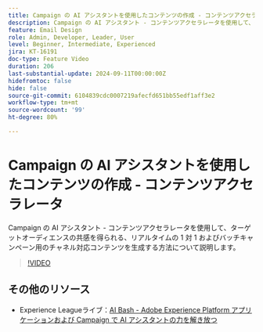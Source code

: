 ```yaml
---
title: Campaign の AI アシスタントを使用したコンテンツの作成 - コンテンツアクセラレータ
description: Campaign の AI アシスタント - コンテンツアクセラレータを使用して、ターゲットオーディエンスの共感を得られる、リアルタイムの 1 対 1 およびバッチキャンペーン用のチャネル対応コンテンツを生成する方法について説明します。
feature: Email Design
role: Admin, Developer, Leader, User
level: Beginner, Intermediate, Experienced
jira: KT-16191
doc-type: Feature Video
duration: 206
last-substantial-update: 2024-09-11T00:00:00Z
hidefromtoc: false
hide: false
source-git-commit: 6104839cdc0007219afecfd651bb55edf1aff3e2
workflow-type: tm+mt
source-wordcount: '99'
ht-degree: 80%

---
```



# Campaign の AI アシスタントを使用したコンテンツの作成 - コンテンツアクセラレータ

Campaign の AI アシスタント - コンテンツアクセラレータを使用して、ターゲットオーディエンスの共感を得られる、リアルタイムの 1 対 1 およびバッチキャンペーン用のチャネル対応コンテンツを生成する方法について説明します。

>[!VIDEO](https://video.tv.adobe.com/v/3433569/?learn=on)

## その他のリソース

* Experience Leagueライブ：[AI Bash - Adobe Experience Platform アプリケーションおよび Campaign で AI アシスタントの力を解き放つ ](https://experienceleague.adobe.com/en/docs/events/experience-league-live-recordings/episodes/exl-live-episode-09-26-24)
